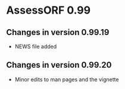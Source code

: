 # AssessORF 0.99

## Changes in version 0.99.19

* NEWS file added

## Changes in version 0.99.20

* Minor edits to man pages and the vignette